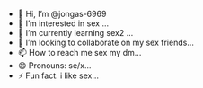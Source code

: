 - 👋 Hi, I’m @jongas-6969
- 👀 I’m interested in sex ...
- 🌱 I’m currently learning sex2 ...
- 💞️ I’m looking to collaborate on my sex friends...
- 📫 How to reach me sex my dm...
- 😄 Pronouns: se/x...
- ⚡ Fun fact: i like sex...

<!---
jongas-6969/jongas-6969 is a ✨ special ✨ repository because its `README.md` (this file) appears on your GitHub profile.
You can click the Preview link to take a look at your changes.
--->
